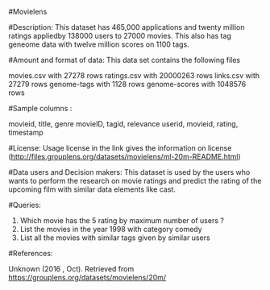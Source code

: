 #Movielens

#Description:
This dataset has 465,000 applications and twenty million ratings appliedby 138000 users to 27000 movies. This also has tag geneome data with twelve million scores on 1100 tags.

#Amount and format of data:
This data set contains the following files

movies.csv with 27278 rows
ratings.csv with 20000263 rows 
links.csv with 27279 rows
genome-tags with 1128 rows
genome-scores with 1048576 rows

#Sample columns : 

movieid, title, genre
movieID, tagid, relevance
userid, movieid, rating, timestamp

#License: 
Usage license in the link gives the information on license (http://files.grouplens.org/datasets/movielens/ml-20m-README.html)

#Data users and Decision makers: 
This dataset is used by the users who wants to perform the research on movie ratings and predict the rating of the upcoming film with similar data elements like cast.

#Queries:

1) Which movie has the 5 rating by maximum number of users ?
2) List the movies in the year 1998 with category comedy 
3) List all the movies with similar tags given by similar users   

#References: 

Unknown (2016 , Oct). Retrieved from https://grouplens.org/datasets/movielens/20m/
